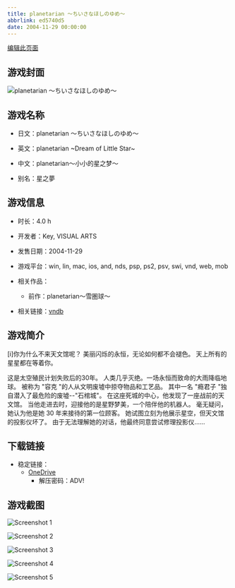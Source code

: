 ```yaml
---
title: planetarian ～ちいさなほしのゆめ～
abbrlink: ed5740d5
date: 2004-11-29 00:00:00
---
```

[编辑此页面](https://github.com/ACG-3/ADV3-source/blob/main/source/_posts/games/planetarian%20%EF%BD%9E%E3%81%A1%E3%81%84%E3%81%95%E3%81%AA%E3%81%BB%E3%81%97%E3%81%AE%E3%82%86%E3%82%81%EF%BD%9E.md)

## 游戏封面

![planetarian ～ちいさなほしのゆめ～](https://pan.timero.xyz/d/onedrive/img_lib_001/planetarian%20%EF%BD%9E%E3%81%A1%E3%81%84%E3%81%95%E3%81%AA%E3%81%BB%E3%81%97%E3%81%AE%E3%82%86%E3%82%81%EF%BD%9E_cover.avif)


## 游戏名称

- 日文：planetarian ～ちいさなほしのゆめ～
- 英文：planetarian ~Dream of Little Star~
- 中文：planetarian～小小的星之梦～

- 别名：星之夢


## 游戏信息

- 时长：4.0 h
- 开发者：Key, VISUAL ARTS
- 发售日期：2004-11-29
- 游戏平台：win, lin, mac, ios, and, nds, psp, ps2, psv, swi, vnd, web, mob
- 相关作品：
   - 前作：planetarian～雪圏球～

- 相关链接：[vndb](https://vndb.org/v34)


## 游戏简介

[i]你为什么不来天文馆呢？
美丽闪烁的永恒，无论如何都不会褪色。
天上所有的星星都在等着你。

这是太空殖民计划失败后的30年。
人类几乎灭绝。一场永恒而致命的大雨降临地球。
被称为 "容克 "的人从文明废墟中掠夺物品和工艺品。
其中一名 "瘾君子 "独自潜入了最危险的废墟--"石棺城"。
在这座死城的中心，他发现了一座战前的天文馆。
当他走进去时，迎接他的是星野梦美，一个陪伴他的机器人。
毫无疑问，她认为他是她 30 年来接待的第一位顾客。
她试图立刻为他展示星空，但天文馆的投影仪坏了。
由于无法理解她的对话，他最终同意尝试修理投影仪......




## 下载链接

- 稳定链接：
    - [OneDrive](https://pan.timero.xyz/onedrive/adv_lib_001/planetarian%20%EF%BD%9E%E3%81%A1%E3%81%84%E3%81%95%E3%81%AA%E3%81%BB%E3%81%97%E3%81%AE%E3%82%86%E3%82%81%EF%BD%9E)
        - 解压密码：ADV!



## 游戏截图


![Screenshot 1](https://pan.timero.xyz/d/onedrive/img_lib_001/planetarian%20%EF%BD%9E%E3%81%A1%E3%81%84%E3%81%95%E3%81%AA%E3%81%BB%E3%81%97%E3%81%AE%E3%82%86%E3%82%81%EF%BD%9E_Screenshot_1.avif)

![Screenshot 2](https://pan.timero.xyz/d/onedrive/img_lib_001/planetarian%20%EF%BD%9E%E3%81%A1%E3%81%84%E3%81%95%E3%81%AA%E3%81%BB%E3%81%97%E3%81%AE%E3%82%86%E3%82%81%EF%BD%9E_Screenshot_2.avif)

![Screenshot 3](https://pan.timero.xyz/d/onedrive/img_lib_001/planetarian%20%EF%BD%9E%E3%81%A1%E3%81%84%E3%81%95%E3%81%AA%E3%81%BB%E3%81%97%E3%81%AE%E3%82%86%E3%82%81%EF%BD%9E_Screenshot_3.avif)

![Screenshot 4](https://pan.timero.xyz/d/onedrive/img_lib_001/planetarian%20%EF%BD%9E%E3%81%A1%E3%81%84%E3%81%95%E3%81%AA%E3%81%BB%E3%81%97%E3%81%AE%E3%82%86%E3%82%81%EF%BD%9E_Screenshot_4.avif)

![Screenshot 5](https://pan.timero.xyz/d/onedrive/img_lib_001/planetarian%20%EF%BD%9E%E3%81%A1%E3%81%84%E3%81%95%E3%81%AA%E3%81%BB%E3%81%97%E3%81%AE%E3%82%86%E3%82%81%EF%BD%9E_Screenshot_5.avif)

